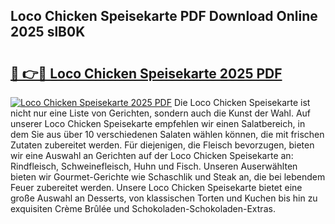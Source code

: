 ## Loco Chicken Speisekarte PDF Download Online 2025 slB0K

# <h2><a href="http://gc8jjw.nevu.top/?p=Loco+Chicken+Speisekarte">🔗 👉🔴 Loco Chicken Speisekarte 2025 PDF</a></h2>

[![Loco Chicken Speisekarte 2025 PDF](https://i.imgur.com/dBaPXMq.png)](http://gc8jjw.nevu.top/?p=Loco+Chicken+Speisekarte)
Die Loco Chicken Speisekarte ist nicht nur eine Liste von Gerichten, sondern auch die Kunst der Wahl. Auf unserer Loco Chicken Speisekarte empfehlen wir einen Salatbereich, in dem Sie aus über 10 verschiedenen Salaten wählen können, die mit frischen Zutaten zubereitet werden. Für diejenigen, die Fleisch bevorzugen, bieten wir eine Auswahl an Gerichten auf der Loco Chicken Speisekarte an: Rindfleisch, Schweinefleisch, Huhn und Fisch. Unseren Auserwählten bieten wir Gourmet-Gerichte wie Schaschlik und Steak an, die bei lebendem Feuer zubereitet werden. Unsere Loco Chicken Speisekarte bietet eine große Auswahl an Desserts, von klassischen Torten und Kuchen bis hin zu exquisiten Crème Brûlée und Schokoladen-Schokoladen-Extras.
